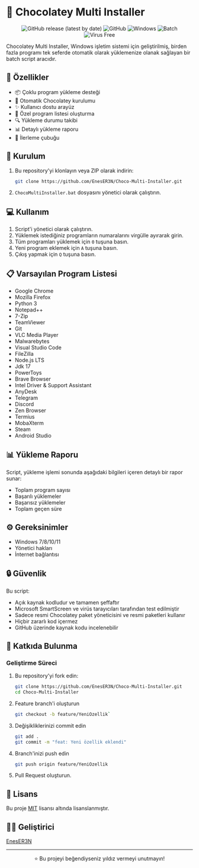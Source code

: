 # 🚀 Chocolatey Multi Installer
 
<div align="center">

![GitHub release (latest by date)](https://img.shields.io/github/v/release/EnesER3N/Choco-Multi-Installer)
![GitHub](https://img.shields.io/github/license/EnesER3N/Choco-Multi-Installer)
![Windows](https://img.shields.io/badge/Windows-0078D6?style=flat&logo=windows&logoColor=white)
![Batch](https://img.shields.io/badge/Batch-4D4D4D?style=flat&logo=windows&logoColor=white)
![Virus Free](https://img.shields.io/badge/100%25-Virus%20Free-brightgreen)

</div>

Chocolatey Multi Installer, Windows işletim sistemi için geliştirilmiş, birden fazla programı tek seferde otomatik olarak yüklemenize olanak sağlayan bir batch script aracıdır.

## 🌟 Özellikler

- 📦 Çoklu program yükleme desteği
- 🔄 Otomatik Chocolatey kurulumu
- ✨ Kullanıcı dostu arayüz
- 📝 Özel program listesi oluşturma
- 🔍 Yükleme durumu takibi
- 📊 Detaylı yükleme raporu
- 🎯 İlerleme çubuğu

## 🚀 Kurulum

1. Bu repository'yi klonlayın veya ZIP olarak indirin:
   ```bash
   git clone https://github.com/EnesER3N/Choco-Multi-Installer.git
   ```
2. `ChocoMultiInstaller.bat` dosyasını yönetici olarak çalıştırın.

## 💻 Kullanım

1. Script'i yönetici olarak çalıştırın.
2. Yüklemek istediğiniz programların numaralarını virgülle ayırarak girin.
3. Tüm programları yüklemek için `0` tuşuna basın.
4. Yeni program eklemek için `A` tuşuna basın.
5. Çıkış yapmak için `Q` tuşuna basın.

## 📋 Varsayılan Program Listesi

- Google Chrome
- Mozilla Firefox
- Python 3
- Notepad++
- 7-Zip
- TeamViewer
- Git
- VLC Media Player
- Malwarebytes
- Visual Studio Code
- FileZilla
- Node.js LTS
- Jdk 17
- PowerToys
- Brave Browser
- Intel Driver & Support Assistant
- AnyDesk
- Telegram
- Discord
- Zen Browser
- Termius
- MobaXterm
- Steam
- Android Studio

## 📊 Yükleme Raporu

Script, yükleme işlemi sonunda aşağıdaki bilgileri içeren detaylı bir rapor sunar:

- Toplam program sayısı
- Başarılı yüklemeler
- Başarısız yüklemeler
- Toplam geçen süre

## ⚙️ Gereksinimler

- Windows 7/8/10/11
- Yönetici hakları
- İnternet bağlantısı

## 🔒 Güvenlik

Bu script:
- Açık kaynak kodludur ve tamamen şeffaftır
- Microsoft SmartScreen ve virüs tarayıcıları tarafından test edilmiştir
- Sadece resmi Chocolatey paket yöneticisini ve resmi paketleri kullanır
- Hiçbir zararlı kod içermez
- GitHub üzerinde kaynak kodu incelenebilir

## 🤝 Katkıda Bulunma

### Geliştirme Süreci

1. Bu repository'yi fork edin:
   ```bash
   git clone https://github.com/EnesER3N/Choco-Multi-Installer.git
   cd Choco-Multi-Installer
   ```
2. Feature branch'i oluşturun 
    ```bash
    git checkout -b feature/YeniOzellik`
    ```
3. Değişikliklerinizi commit edin 
    ```bash 
    git add . 
    git commit -m "feat: Yeni özellik eklendi"
    ```
4. Branch'inizi push edin 
    ```bash 
    git push origin feature/YeniOzellik 
    ``` 
5. Pull Request oluşturun.

## 📝 Lisans

Bu proje [MIT](LICENSE) lisansı altında lisanslanmıştır.

## 👨‍💻 Geliştirici

[EnesER3N](https://github.com/EnesER3N)

---

<div align="center">
⭐ Bu projeyi beğendiyseniz yıldız vermeyi unutmayın!
</div>
